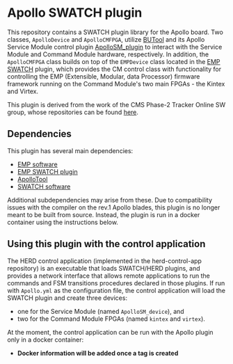 # Apollo SWATCH plugin

This repository contains a SWATCH plugin library for the Apollo board. Two classes, `ApolloDevice` and `ApolloCMFPGA`, utilize [BUTool](https://github.com/BU-Tools/BUTool) and its Apollo Service Module control plugin [ApolloSM_plugin](https://github.com/apollo-lhc/ApolloSM_plugin) to interact with the Service Module and Command Module hardware, respectively. In addition, the `ApolloCMFPGA` class builds on top of the `EMPDevice` class located in the [EMP SWATCH](https://gitlab.cern.ch/p2-xware/software/emp-herd) plugin, which provides the CM control class with functionality for controlling the EMP (Extensible, Modular, data Processor) firmware framework running on the Command Module's two main FPGAs - the Kintex and Virtex. 

This plugin is derived from the work of the CMS Phase-2 Tracker Online SW group, whose repositories can be found [here](https://gitlab.cern.ch/cms-tracker-phase2-onlinesw).


## Dependencies

This plugin has several main dependencies:

* [EMP software](https://serenity.web.cern.ch/serenity/emp-fwk/software/)
* [EMP SWATCH plugin](https://gitlab.cern.ch/p2-xware/software/emp-herd/)
* [ApolloTool](https://github.com/apollo-lhc/ApolloTool)
* [SWATCH software](https://gitlab.cern.ch/cms-cactus/core/swatch)

Additional subdependencies may arise from these. Due to compatibility issues with the compiler on the rev.1 Apollo blades, this plugin is no longer meant to be built from source. Instead, the plugin is run in a docker container using the instructions below. 

## Using this plugin with the control application

The HERD control application (implemented in the herd-control-app repository) is an executable that loads SWATCH/HERD plugins, and provides a network interface that allows remote applications to run the commands and FSM transitions procedures declared in those plugins. If run with `Apollo.yml` as the configuration file, the control application will load the SWATCH plugin and create three devices:

* one for the Service Module (named `ApolloSM_device`), and 
* two for the Command Module FPGAs (named `kintex` and `virtex`).

At the moment, the control application can be run with the Apollo plugin only in a docker container:

* **Docker information will be added once a tag is created**